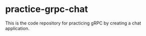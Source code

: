 # practice-grpc-chat
This is the code repository for practicing gRPC by creating a chat application.
